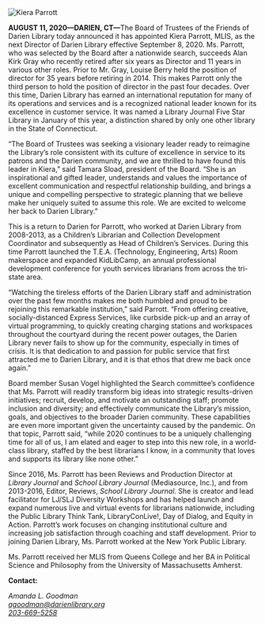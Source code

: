 <div class="row">
<div class="col-md-10 col-md-offset-1">
<img class="img-responsive center-block" src="/uploads/departments/admin/new_director_kiera_parrott_2020.png" alt="Kiera Parrott" />
</div>
</div>


<div class="row">

<div class="col-md-10 col-md-offset-1">

<strong>AUGUST 11, 2020&#8212;DARIEN, CT&#8212;</strong>The Board of Trustees of the Friends of Darien Library today announced it has appointed Kiera Parrott, MLIS, as the next Director of Darien Library effective September 8, 2020. Ms. Parrott, who was selected by the Board after a nationwide search, succeeds Alan Kirk Gray who recently retired after six years as Director and 11 years in various other roles. Prior to Mr. Gray, Louise Berry held the position of director for 35 years before retiring in 2014. This makes Parrott only the third person to hold the position of director in the past four decades. Over this time, Darien Library has earned an international reputation for many of its operations and services and is a recognized national leader known for its excellence in customer service. It was named a Library Journal Five Star Library in January of this year, a distinction shared by only one other library in the State of Connecticut.

“The Board of Trustees was seeking a visionary leader ready to reimagine the Library’s role consistent with its culture of excellence in service to its patrons and the Darien community, and we are thrilled to have found this leader in Kiera,” said Tamara Sload, president of the Board. “She is an inspirational and gifted leader, understands and values the importance of excellent communication and respectful relationship building, and brings a unique and compelling perspective to strategic planning that we believe make her uniquely suited to assume this role. We are excited to welcome her back to Darien Library.”

This is a return to Darien for Parrott, who worked at Darien Library from 2008-2013, as a Children’s Librarian and Collection Development Coordinator and subsequently as Head of Children’s Services. During this time Parrott launched the T.E.A. (Technology, Engineering, Arts) Room makerspace and expanded KidLibCamp, an annual professional development conference for youth services librarians from across the tri-state area.

“Watching the tireless efforts of the Darien Library staff and administration over the past few months makes me both humbled and proud to be rejoining this remarkable institution,” said Parrott. “From offering creative, socially-distanced Express Services, like curbside pick-up and an array of virtual programming, to quickly creating charging stations and workspaces throughout the courtyard during the recent power outages, the Darien Library never fails to show up for the community, especially in times of crisis. It is that dedication to and passion for public service that first attracted me to Darien Library, and it is that ethos that drew me back once again.”

Board member Susan Vogel highlighted the Search committee’s confidence that Ms. Parrott will readily transform big ideas into strategic results-driven initiatives; recruit, develop, and motivate an outstanding staff; promote inclusion and diversity; and effectively communicate the Library’s mission, goals, and objectives to the broader Darien community. These capabilities are even more important given the uncertainty caused by the pandemic. On that topic, Parrott said, “while 2020 continues to be a uniquely challenging time for all of us, I am elated and eager to step into this new role, in a world-class library, staffed by the best librarians I know, in a community that loves and supports its library like none other.”

Since 2016, Ms. Parrott has been Reviews and Production Director at _Library Journal_ and _School Library Journal_ (Mediasource, Inc.), and from 2013-2016, Editor, Reviews, _School Library Journal_. She is creator and lead facilitator for LJ/SLJ Diversity Workshops and has helped launch and expand numerous live and virtual events for librarians nationwide, including the Public Library Think Tank, LibraryConLive!, Day of Dialog, and Equity in Action. Parrott’s work focuses on changing institutional culture and increasing job satisfaction through coaching and staff development. Prior to joining Darien Library, Ms. Parrott worked at the New York Public Library.

Ms. Parrott received her MLIS from Queens College and her BA in Political Science and Philosophy from the University of Massachusetts Amherst.

**Contact:**

<address>

Amanda L. Goodman<br />
[agoodman@darienlibrary.org](mailto:agoodman@darienlibrary.org "Email Amanda L. Goodman")<br />
[203-669-5258](tel:2036695258 "Call Amanda")<br />

</address>

</div>
</div>
